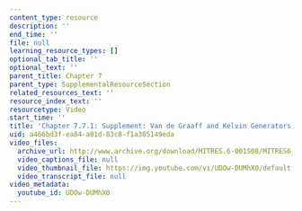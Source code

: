 ```yaml
---
content_type: resource
description: ''
end_time: ''
file: null
learning_resource_types: []
optional_tab_title: ''
optional_text: ''
parent_title: Chapter 7
parent_type: SupplementalResourceSection
related_resources_text: ''
resource_index_text: ''
resourcetype: Video
start_time: ''
title: 'Chapter 7.7.1: Supplement: Van de Graaff and Kelvin Generators'
uid: a466bd3f-ea84-a01d-83c8-f1a305149eda
video_files:
  archive_url: http://www.archive.org/download/MITRES.6-001S08/MITRES6_001S08_7-7-1-sup_300k.mp4
  video_captions_file: null
  video_thumbnail_file: https://img.youtube.com/vi/UDOw-DUMhX0/default.jpg
  video_transcript_file: null
video_metadata:
  youtube_id: UDOw-DUMhX0
---
```

